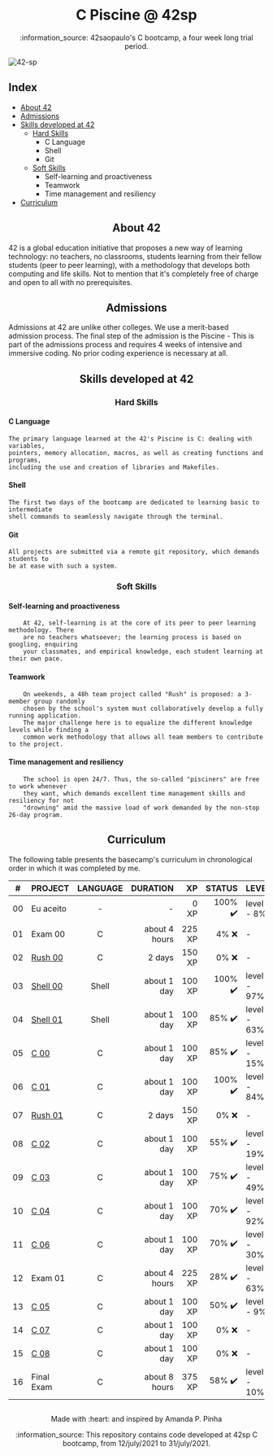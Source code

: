 <h1 align="center">  C Piscine @ 42sp </h1>
<p align="center">:information_source: 42saopaulo's C bootcamp, a four week long trial period.

![42-sp](https://user-images.githubusercontent.com/81205527/128257909-290234c4-81c5-4db4-8d8d-3b2b51ff535f.jpg)

## Index
* [About 42](#about42)
* [Admissions ](#admissions)
* [Skills developed at 42](#skills)
	* [Hard Skills](#hard-skills)
		* C Language
		* Shell
		* Git
	* [Soft Skills](#soft-skills)
		* Self-learning and proactiveness
		* Teamwork
		* Time management and resiliency
* [Curriculum](#curriculum)
	
<h2 align="center" id="about42">  About 42 </h2>

42 is a global education initiative that proposes a new way of learning technology: no teachers, no classrooms, students learning from their fellow students (peer to peer learning), with a methodology that develops both computing and life skills. Not to mention that it's completely free of charge and open to all with no prerequisites.

<h2 align="center" id="admissions">  Admissions </h2>
Admissions at 42 are unlike other colleges. We use a merit-based admission process.
The final step of the admission is the Piscine - This is part of the admissions process and requires 4 weeks of intensive and immersive coding. No prior coding experience is necessary at all.

<h2 align="center" id="skills"> Skills developed at 42 </h2>

<h3 align="center" id="hard-skills"> Hard Skills </h3>

#### C Language
	The primary language learned at the 42's Piscine is C: dealing with variables,
	pointers, memory allocation, macros, as well as creating functions and programs,
	including the use and creation of libraries and Makefiles.

#### Shell
	The first two days of the bootcamp are dedicated to learning basic to intermediate
	shell commands to seamlessly navigate through the terminal.

#### Git
	All projects are submitted via a remote git repository, which demands students to
	be at ease with such a system.

<h3 align="center" id="soft-skills"> Soft Skills </h3>

#### Self-learning and proactiveness
		At 42, self-learning is at the core of its peer to peer learning methodology. There
		are no teachers whatsoever; the learning process is based on googling, enquiring
		your classmates, and empirical knowledge, each student learning at their own pace.

#### Teamwork
		On weekends, a 48h team project called "Rush" is proposed: a 3-member group randomly
		chosen by the school's system must collaboratively develop a fully running application.
		The major challenge here is to equalize the different knowledge levels while finding a
		common work methodology that allows all team members to contribute to the project.

#### Time management and resiliency
		The school is open 24/7. Thus, the so-called "pisciners" are free to work whenever
		they want, which demands excellent time management skills and resiliency for not
		"drowning" amid the massive load of work demanded by the non-stop 26-day program.
    
<h2 align="center" id="curriculum"> Curriculum </h2>

The following table presents the basecamp's curriculum in chronological order in which it was completed by me.

|#	|PROJECT			|LANGUAGE	|DURATION	|XP		|STATUS				|LEVEL	|
|:-:|:--				|:-:		|--:		|--:		|--:				|:--	|
|00	|Eu aceito			|-		|-		|0 XP		|100% :heavy_check_mark:	|level 0 - 8% |	
|01	|Exam 00			|C		|about 4 hours	|225 XP		|4% :x:				|-|
|02	|[Rush 00](./rush00)		|C		|2 days		|150 XP		|0% :x:				|-|
|03	|[Shell 00](./shell00)		|Shell		|about 1 day	|100 XP		|100% :heavy_check_mark:	|level 0 - 97% |
|04	|[Shell 01](./shell01)		|Shell		|about 1 day	|100 XP		|85% :heavy_check_mark:		|level 1 - 63% |				
|05	|[C 00](./c00)			|C		|about 1 day	|100 XP		|85% :heavy_check_mark:		|level 2 - 15% |
|06	|[C 01](./c01)			|C		|about 1 day	|100 XP		|100% :heavy_check_mark:	|level 2 - 84% |
|07	|[Rush 01](./rush01)		|C		|2 days		|150 XP		|0% :x:				|-|
|08	|[C 02](./c02)			|C		|about 1 day	|100 XP		|55% :heavy_check_mark:		|level 3 - 19% |
|09	|[C 03](./c03)			|C		|about 1 day	|100 XP		|75% :heavy_check_mark:		|level 3 - 49%|
|10	|[C 04](./c04)			|C		|about 1 day	|100 XP		|70% :heavy_check_mark:		|level 3 - 92%|
|11	|[C 06](./c06)			|C		|about 1 day	|100 XP		|70% :heavy_check_mark:		|level 4 - 30%|
|12	|Exam 01			|C		|about 4 hours	|225 XP		|28% :heavy_check_mark:		|level 4 - 63%|
|13	|[C 05](./c05)			|C		|about 1 day	|100 XP		|50% :heavy_check_mark:		|level 5 - 9%|
|14	|[C 07](./c07)			|C		|about 1 day	|100 XP		|0% :x:				|-|			
|15	|[C 08](./c08)			|C		|about 1 day	|100 XP		|0% :x:				|-|			
|16	|Final Exam			|C		|about 8 hours	|375 XP		|58% :heavy_check_mark:		|level 6 - 10%	|


##

<p align="center"> Made with :heart: and inspired by Amanda P. Pinha </p>

<p align="center">:information_source: This repository contains code developed at 42sp C bootcamp, from 12/july/2021 to 31/july/2021. </p>
